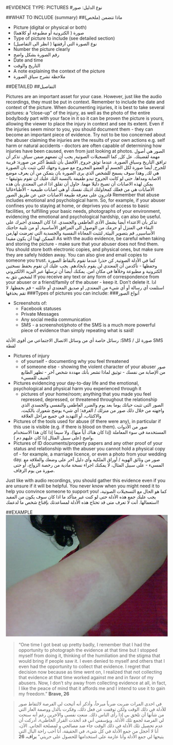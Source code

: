 #EVIDENCE TYPE: PICTURES 
#نوع الدليل: صور

##WHAT TO INCLUDE (summary)
##ماذا تتضمن (ملخص)

+ Picture (digital or physical or both)
+ صورة ( الكترونية أو مطبوعة أو كلاهما)
+ Type of picture to include (see detailed section)
+ نوع الصورة التي أرفقتها ( انظر الى التفاصيل)
+ Number the picture clearly
+ رقم الصورة بشكل واضح
+ Date and time
+ التاريخ والوقت
+ A note explaining the context of the picture
+ ملاحظة تشرح سياق الصورة

##DETAILED
##التفاصيل

Pictures are an important asset for your case. However, just like the audio recordings, they must be put in context. Remember to include the date and context of the picture. When documenting injuries, it is best to take several pictures: a “close-up” of the injury, as well as the photo of the entire body/body part with your face in it so it can be proven the picture is yours, allowing the viewer to place the injury in context and see its extent. Even if the injuries seem minor to you, you should document them - they can become an important piece of evidence. Try not to be too concerned about the abuser claiming the injuries are the results of your own actions e.g. self harm or natural accidents - doctors are often capable of determining how injuries have been caused, even from just looking at photos. 
الصور هي أصول مهمة لقضيتك. عل كل, كما التسجيلات الصوتية, يجب أن تضعهم ضمن سياق. تذكر أن ترافق التاريخ وسياق الصورة. عندما توثق جروح, الأفضل بأن تلتقط أكثر من صورة: قريبة للجرح, أيضا صورة لكل الجسم أو العضو المجروح مع صورة وجهك لكي تثبت بأن الصورة هي لك, وهذا سوف يسمح للشخص الذي يرى الصورة بان يتمكن من أن يعرف موضع الاصابة ومداها. حتى لو كانت الجروح تبدو طفيفة بالنسبة اليك عليك أن تقوم بتوثيقها - يمكن لهذه الاصابات أن تصبح دليلا مهما. حاول أن تقلق اذا ادعى المعتدي بأن هذه الأصابات هي من فعلك كمحاولتك اذيتك نفسك أو هي اصابات طبيعية - الأطباءغالبا قادرون على معرفة طبيعة الاصابات ختى عن طريق الصور
Remember that abuse includes emotional and psychological harm. So, for example, if your abuser confines you to staying at home, or deprives you of access to basic facilities, or fulfilling your basic needs, photographs of your environment, evidencing the emotional and psychological hardship, can also be useful.
تذكر بأن الاعتداء أيضا يشمل الأذى العاطفي والجسدي. اذا كان المعتدي أجبرك على البقاء في المنزل أو حرمك من الوصول الى المرافق الأساسية, أو من تلبية حاجتك الأساسيى, قم بتصوير البيئة, لتثبت المعاناة النفسية والجسدية التي تعرضت لها,من الممكن لهذا أن يكون مقيدا
As with the audio evidence, be careful when taking and storing the picture - make sure that your abuser does not find them. You should store both electronic copies, and physical ones, but make sure they are safely hidden away. You can also give and email copies to someone you trust.
كما في الأدلة الصوتية, كن حذرا عندما تقوم بالتقاط الصورة وحفظها - تأكدمن أن المعتدي لن يقوم بايجادهم. يجب عليك أن تقوم بحفظ نسختين الكترونية و مطبوعة وخلأها في مكان امن. يمكنك أيضا أن ترسلها عبر البريد الالكتروني لشخص تثق به
If you receive any text or any form of correspondence from your abuser or a friend/family of the abuser - keep it. Don’t delete it.
اذا استلمت أي رسالة أو أي شيء من المعتدي, او صديق المعتدي أو عائلته - قم بحفظها. لا تقم يحذفها
###Types of pictures you can include:
###أنواع الصور

+ Screenshots of:
    + Facebook statuses
    + Private Messages
    + Any social media communication
    + SMS - a screenshot/photo of the SMS is a much more powerful piece of evidence than simply repeating what is said! 
    
رسائل خاصة
أي من وسائل الاتصال الاجتماعي
من أقوى الأدلة :SMS / صورة لل SMS لقطة  
+ Pictures of injury
    + of yourself - documenting why you feel threatened
    + of someone else - showing the violent character of your abuser
    صور من الإصابة
من نفسك - توثيق لماذا تشعر بأنك مهددة
شخص آخر - تظهر الطابع العنيف للمسيء
+ Pictures evidencing your day-to-day life and the emotional, psychological and physical harm you experienced through it
    + pictures of your home/room; anything that you made you feel repressed, depressed, or threatened throughout the relationship
الصور التي تثبت حياتك يوما بعد يوم والضرر العاطفي والنفسي والجسدي الذي واجهته من خلال ذلك
صور من منزلك / الغرفة؛ أي شيء يوضح شعورك بالكبت، والاكتئاب، أو التهديد في جميع مراحل العلاقة
+ Pictures of the tools used for abuse (if there were any), in particular if this use is visible (e.g. if there is blood on them).
صور من الأدوات المستخدمة في سوء المعاملة (إذا كان هناك أياً منها)، ولا سيما إذا كان هذا الاستخدام واضح (على سبيل المثال إذا كان عليهم دم ).
+ Pictures of ID documents/property papers and any other proof of your status and relationship with the abuser you cannot hold a physical copy of - for example, a marriage licence, or even a photo from your wedding day.
صور من وثائق الهوية / أوراق الملكية وأي دليل آخر على وضعك والعلاقة مع المسيء - على سبيل المثال، لا يمكنك اجراء نسخة مادية من رخصة الزواج، أو حتى صورة من يوم الزفاف.

Just like with audio recordings, you should gather this evidence even if you are unsure if it will be helpful. You never know when you might need it to help you convince someone to support you!
كما هو الحال مع التسجيلات الصوتية، يجب عليك جمع هذه الأدلة حتى لو كنت غير متأكد ما اذا كان سوف يكون من المفيد استعمالها. أنت لا تعرف متى قد تحتاج هذه الأدلة لمساعدتك بإقناع شخص ما لدعمك!

##EXAMPLE
![](/assets/image02.jpg)
> “One time I got beat up pretty badly, I remember that I had the opportunity to photograph the evidence at that time but I stopped myself from doing it, thinking of the humiliation and the stigma that would bring if people saw it. I even denied to myself and others that I even had the opportunity to collect that evidence. I regret that decision now because as time went on, I realized that not collecting that evidence at that time worked against me and in favor of my abusers. Now, I don’t shy away from collecting evidence at all, in fact, I like the peace of mind that it affords me and I intend to use it to gain my freedom.” **Brave, 26**

> في احدى المرات ضربت ضرباً مبرحاً، وأذكر أنه أتيحت لي الفرصة لالتقاط صور للأدلة في ذلك الوقت ولكن توقفت عن فعل ذلك، وفكرت بالذل ووصمة العار التي من شأنها أن تلخق بي إذا رأى الناس ذلك.  منعت نفسي والآخرين رغم أنه سنحت لي الفرصة لجمع تلك الأدلة. ويؤسفني أني قد أتخذت القرار الخاطىء، أدركت أن عدم تحصيل تلك الأدلة في ذلك الوقت جاء ضد مصالحي و لمصلحة الجاني. الآن، أنا لا أخجل من جمع الأدلة في كل شيء، في الحقيقة، أنا أحب راحة البال التي يتيحها لي جمع الأدلة  وأنا عازمة على استخدامها للحصول على حريتي"
**براف، 26**




